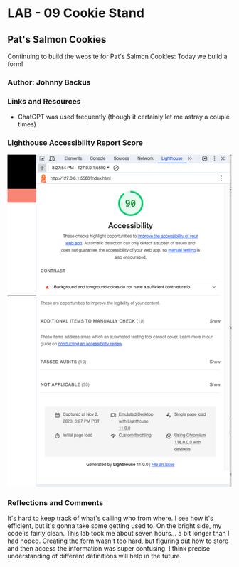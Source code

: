 # LAB - 09 Cookie Stand

## Pat's Salmon Cookies

Continuing to build the website for Pat's Salmon Cookies: Today we build a form!

### Author: Johnny Backus

### Links and Resources

* ChatGPT was used frequently (though it certainly let me astray a couple times)

### Lighthouse Accessibility Report Score

![Lighthouse Accessibility Report Score 11-2](images/lighthouse_11-2.png)

### Reflections and Comments
It's hard to keep track of what's calling who from where. I see how it's efficient, but it's gonna take some getting used to. On the bright side, my code is fairly clean. This lab took me about seven hours... a bit longer than I had hoped. Creating the form wasn't too hard, but figuring out how to store and then access the information was super confusing. I think precise understanding of different definitions will help in the future.
